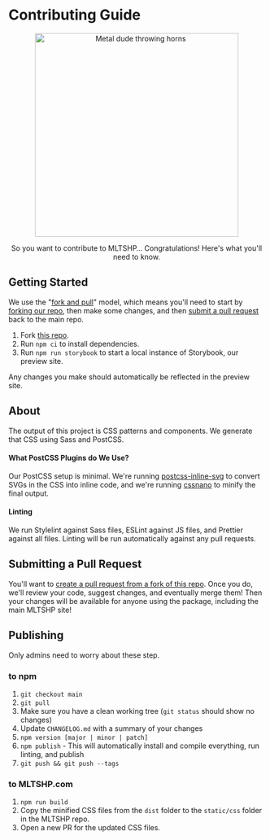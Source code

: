 # Contributing Guide

<div align="center">

<img alt="Metal dude throwing horns" src="https://mltshp-cdn.com/static/images/invitation-dude.svg" width="400" />

So you want to contribute to MLTSHP… Congratulations! Here's what you'll need to know.

</div>

## Getting Started

We use the "[fork and pull](https://docs.github.com/en/pull-requests/collaborating-with-pull-requests/getting-started/about-collaborative-development-models)" model, which means you'll need to start by [forking our repo](https://docs.github.com/en/get-started/quickstart/fork-a-repo#forking-a-repository), then make some changes, and then [submit a pull request](https://docs.github.com/en/free-pro-team@latest/github/collaborating-with-issues-and-pull-requests/creating-a-pull-request-from-a-fork) back to the main repo.

1. Fork [this repo](https://github.com/MLTSHP/mltshp-patterns/).
1. Run `npm ci` to install dependencies.
1. Run `npm run storybook` to start a local instance of Storybook, our preview site.

Any changes you make should automatically be reflected in the preview site.

## About

The output of this project is CSS patterns and components. We generate that CSS using Sass and PostCSS.

#### What PostCSS Plugins do We Use?

Our PostCSS setup is minimal. We're running [postcss-inline-svg](https://www.npmjs.com/package/postcss-inline-svg) to convert SVGs in the CSS into inline code, and we're running [cssnano](https://cssnano.co/) to minify the final output.

#### Linting

We run Stylelint against Sass files, ESLint against JS files, and Prettier against all files. Linting will be run automatically against any pull requests.

## Submitting a Pull Request

You'll want to [create a pull request from a fork of this repo](https://docs.github.com/en/free-pro-team@latest/github/collaborating-with-issues-and-pull-requests/creating-a-pull-request-from-a-fork). Once you do, we'll review your code, suggest changes, and eventually merge them! Then your changes will be available for anyone using the package, including the main MLTSHP site!

## Publishing

Only admins need to worry about these step.

### to npm

1. `git checkout main`
1. `git pull`
1. Make sure you have a clean working tree (`git status` should show no changes)
1. Update `CHANGELOG.md` with a summary of your changes
1. `npm version [major | minor | patch]`
1. `npm publish` - This will automatically install and compile everything, run linting, and publish
1. `git push && git push --tags`

### to MLTSHP.com

1. `npm run build`
1. Copy the minified CSS files from the `dist` folder to the `static/css` folder in the MLTSHP repo.
1. Open a new PR for the updated CSS files.

